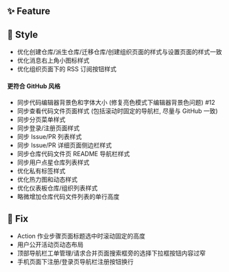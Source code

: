 ## ✨ Feature

## 🌈 Style

- 优化创建仓库/派生仓库/迁移仓库/创建组织页面的样式与设置页面的样式一致
- 优化消息右上角小图标样式
- 优化组织页面下的 RSS 订阅按钮样式

#### 更符合 GitHub 风格

- 同步代码编辑器背景色和字体大小 (修复亮色模式下编辑器背景色问题) #12
- 同步查看代码文件页面样式 (包括滚动时固定的导航栏, 尽量与 GitHub 一致)
- 同步分页菜单样式
- 同步登录/注册页面样式
- 同步 Issue/PR 列表样式
- 同步 Issue/PR 详细页面侧边栏样式
- 同步仓库代码文件页 README 导航栏样式
- 同步用户点星仓库列表样式
- 优化私有标签样式
- 优化热力图和动态样式
- 优化仪表板仓库/组织列表样式
- 略微增加仓库代码文件列表的单行高度

## 🐞 Fix

- Action 作业步骤页面标题选中时滚动固定的高度
- 用户公开活动页动态布局
- 顶部导航栏工单管理/请求合并页面搜索框旁的选择下拉框按钮内容过窄
- 手机页面下注册/登录页导航栏注册按钮换行
